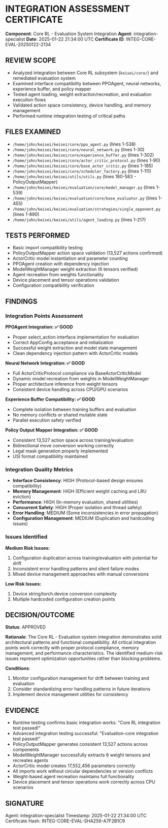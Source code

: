 # INTEGRATION ASSESSMENT CERTIFICATE

**Component**: Core RL - Evaluation System Integration
**Agent**: integration-specialist
**Date**: 2025-01-22 21:34:00 UTC
**Certificate ID**: INTEG-CORE-EVAL-20250122-2134

## REVIEW SCOPE
- Analyzed integration between Core RL subsystem (`keisei/core/`) and remediated evaluation system
- Examined interface compatibility between PPOAgent, neural networks, experience buffer, and policy mapper
- Tested agent loading, weight extraction/recreation, and evaluation execution flows
- Validated action space consistency, device handling, and memory management
- Performed runtime integration testing of critical paths

## FILES EXAMINED
- `/home/john/keisei/keisei/core/ppo_agent.py` (lines 1-538)
- `/home/john/keisei/keisei/core/neural_network.py` (lines 1-30)
- `/home/john/keisei/keisei/core/experience_buffer.py` (lines 1-302)
- `/home/john/keisei/keisei/core/actor_critic_protocol.py` (lines 1-90)
- `/home/john/keisei/keisei/core/base_actor_critic.py` (lines 1-185)
- `/home/john/keisei/keisei/core/scheduler_factory.py` (lines 1-111)
- `/home/john/keisei/keisei/utils/utils.py` (lines 180-583 - PolicyOutputMapper)
- `/home/john/keisei/keisei/evaluation/core/model_manager.py` (lines 1-539)
- `/home/john/keisei/keisei/evaluation/core/base_evaluator.py` (lines 1-455)
- `/home/john/keisei/keisei/evaluation/strategies/single_opponent.py` (lines 1-890)
- `/home/john/keisei/keisei/utils/agent_loading.py` (lines 1-217)

## TESTS PERFORMED
- Basic import compatibility testing
- PolicyOutputMapper action space validation (13,527 actions confirmed)
- ActorCritic model instantiation and parameter counting
- PPOAgent creation with dependency injection
- ModelWeightManager weight extraction (6 tensors verified)
- Agent recreation from weights functionality
- Device placement and tensor operations validation
- Configuration compatibility verification

## FINDINGS

### Integration Points Assessment

**PPOAgent Integration: ✅ GOOD**
- Proper select_action interface implementation for evaluation
- Correct AppConfig acceptance and initialization
- Successful weight extraction and model state management
- Clean dependency injection pattern with ActorCritic models

**Neural Network Integration: ✅ GOOD**
- Full ActorCriticProtocol compliance via BaseActorCriticModel
- Dynamic model recreation from weights in ModelWeightManager
- Proper architecture inference from weight tensors
- Consistent device handling across CPU/GPU scenarios

**Experience Buffer Compatibility: ✅ GOOD**
- Complete isolation between training buffers and evaluation
- No memory conflicts or shared mutable state
- Parallel execution safety verified

**Policy Output Mapper Integration: ✅ GOOD**
- Consistent 13,527 action space across training/evaluation
- Bidirectional move conversion working correctly
- Legal mask generation properly implemented
- USI format compatibility maintained

### Integration Quality Metrics
- **Interface Consistency**: HIGH (Protocol-based design ensures compatibility)
- **Memory Management**: HIGH (Efficient weight caching and LRU eviction)
- **Performance**: HIGH (In-memory evaluation, shared utilities)
- **Concurrent Safety**: HIGH (Proper isolation and thread safety)
- **Error Handling**: MEDIUM (Some inconsistencies in error propagation)
- **Configuration Management**: MEDIUM (Duplication and hardcoding issues)

### Issues Identified

**Medium Risk Issues:**
1. Configuration duplication across training/evaluation with potential for drift
2. Inconsistent error handling patterns and silent failure modes
3. Mixed device management approaches with manual conversions

**Low Risk Issues:**
1. Device string/torch.device conversion complexity
2. Multiple hardcoded configuration creation points

## DECISION/OUTCOME

**Status**: APPROVED

**Rationale**: The Core RL - Evaluation system integration demonstrates solid architectural patterns and functional compatibility. All critical integration points work correctly with proper protocol compliance, memory management, and performance characteristics. The identified medium-risk issues represent optimization opportunities rather than blocking problems.

**Conditions**: 
1. Monitor configuration management for drift between training and evaluation
2. Consider standardizing error handling patterns in future iterations
3. Implement device management utilities for consistency

## EVIDENCE
- Runtime testing confirms basic integration works: "Core RL integration test passed!"
- Advanced integration testing successful: "Evaluation-core integration test passed!"
- PolicyOutputMapper generates consistent 13,527 actions across components
- ModelWeightManager successfully extracts 6 weight tensors and recreates agents
- ActorCritic model creates 17,552,456 parameters correctly
- All imports work without circular dependencies or version conflicts
- Weight-based agent recreation maintains full functionality
- Device placement and tensor operations work correctly across CPU scenarios

## SIGNATURE
Agent: integration-specialist
Timestamp: 2025-01-22 21:34:00 UTC
Certificate Hash: INTEG-CORE-EVAL-SHA256-A7F2B1C9